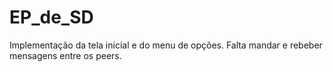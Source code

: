# EP_de_SD
Implementação da tela inicial e do menu de opções.
Falta mandar e rebeber mensagens entre os peers.
